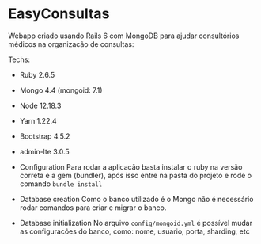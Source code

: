 # EasyConsultas
Webapp criado usando Rails 6 com MongoDB para ajudar consultórios médicos na organizacão de consultas:

Techs:
* Ruby 2.6.5
* Mongo 4.4 (mongoid: 7.1)
* Node 12.18.3
* Yarn 1.22.4
* Bootstrap 4.5.2
* admin-lte 3.0.5

* Configuration
  Para rodar a aplicacão basta instalar o ruby na versão correta e a gem (bundler), após isso entre na pasta do projeto e rode o comando `bundle install`

* Database creation
  Como o banco utilizado é o Mongo não é necessário rodar comandos para criar e migrar o banco.
  
* Database initialization
  No arquivo `config/mongoid.yml` é possível mudar as configuracões do banco, como: nome, usuario, porta, sharding, etc
